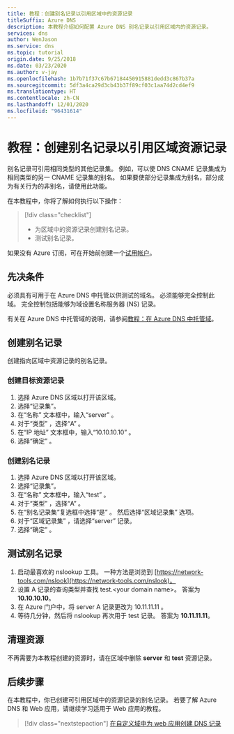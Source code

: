 ```yaml
---
title: 教程：创建别名记录以引用区域中的资源记录
titleSuffix: Azure DNS
description: 本教程介绍如何配置 Azure DNS 别名记录以引用区域内的资源记录。
services: dns
author: WenJason
ms.service: dns
ms.topic: tutorial
origin.date: 9/25/2018
ms.date: 03/23/2020
ms.author: v-jay
ms.openlocfilehash: 1b7b71f37c67b67184450915881dedd3c867b37a
ms.sourcegitcommit: 5df3a4ca29d3cb43b37f89cf03c1aa74d2cd4ef9
ms.translationtype: HT
ms.contentlocale: zh-CN
ms.lasthandoff: 12/01/2020
ms.locfileid: "96431614"
---
```

# <a name="tutorial-create-an-alias-record-to-refer-to-a-zone-resource-record"></a>教程：创建别名记录以引用区域资源记录

别名记录可引用相同类型的其他记录集。 例如，可以使 DNS CNAME 记录集成为相同类型的另一 CNAME 记录集的别名。 如果要使部分记录集成为别名，部分成为有关行为的非别名，请使用此功能。

在本教程中，你将了解如何执行以下操作：

> [!div class="checklist"]
> * 为区域中的资源记录创建别名记录。
> * 测试别名记录。


如果没有 Azure 订阅，可在开始前创建一个[试用帐户](https://www.microsoft.com/china/azure/index.html?fromtype=cn)。

## <a name="prerequisites"></a>先决条件
必须具有可用于在 Azure DNS 中托管以供测试的域名。 必须能够完全控制此域。 完全控制包括能够为域设置名称服务器 (NS) 记录。

有关在 Azure DNS 中托管域的说明，请参阅[教程：在 Azure DNS 中托管域](dns-delegate-domain-azure-dns.md)。


## <a name="create-an-alias-record"></a>创建别名记录

创建指向区域中资源记录的别名记录。

### <a name="create-the-target-resource-record"></a>创建目标资源记录
1. 选择 Azure DNS 区域以打开该区域。
2. 选择“记录集”。 
3. 在“名称”  文本框中，输入“server”  。
4. 对于“类型”  ，选择“A”  。
5. 在“IP 地址”  文本框中，输入“10.10.10.10”  。
6. 选择“确定”  。

### <a name="create-the-alias-record"></a>创建别名记录
1. 选择 Azure DNS 区域以打开该区域。
2. 选择“记录集”。 
3. 在“名称”  文本框中，输入“test”  。
4. 对于“类型”  ，选择“A”  。
5. 在“别名记录集”复选框中选择“是”  。  然后选择“区域记录集”  选项。
6. 对于“区域记录集”  ，请选择“server”  记录。
7. 选择“确定”  。

## <a name="test-the-alias-record"></a>测试别名记录

1. 启动最喜欢的 nslookup 工具。 一种方法是浏览到 [https://network-tools.com/nslook](https://network-tools.com/nslook)。
2. 设置 A 记录的查询类型并查找 test.\<your domain name\>。 答案为 **10.10.10.10**。
3. 在 Azure 门户中，将 server  A 记录更改为 10.11.11.11  。
4. 等待几分钟，然后将 nslookup 再次用于 test  记录。 答案为 **10.11.11.11**。

## <a name="clean-up-resources"></a>清理资源

不再需要为本教程创建的资源时，请在区域中删除 **server** 和 **test** 资源记录。


## <a name="next-steps"></a>后续步骤

在本教程中，你已创建可引用区域中的资源记录的别名记录。 若要了解 Azure DNS 和 Web 应用，请继续学习适用于 Web 应用的教程。

> [!div class="nextstepaction"]
> [在自定义域中为 web 应用创建 DNS 记录](./dns-web-sites-custom-domain.md)
